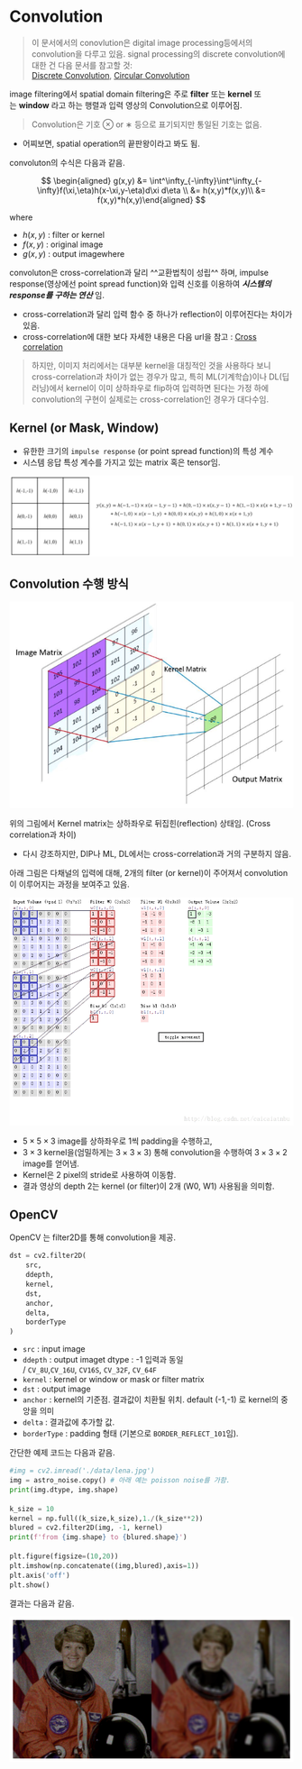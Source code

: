 # Convolution

> 이 문서에서의 conovlution은 digital image processing등에서의 convolution을 다루고 있음. 
> signal processing의 discrete convolution에 대한 건 다음 문서를 참고할 것:  
> [Discrete Convolution](https://dsaint31.tistory.com/entry/SS-Discrete-Convolution-Linear-Discrete-Convolution), [Circular Convolution](https://dsaint31.tistory.com/entry/SS-Circular-Convolution)

image filtering에서 spatial domain filtering은 주로 **filter** 또는 **kernel** 또는 **window** 라고 하는 행렬과 입력 영상의 Convolution으로 이루어짐.

> Convolution은 기호 ⊗ or ∗ 등으로 표기되지만 통일된 기호는 없음.

* 어찌보면, spatial operation의 끝판왕이라고 봐도 됨.

convoluton의 수식은 다음과 같음.

$$
\begin{aligned}
g(x,y) &= \int^\infty_{-\infty}\int^\infty_{-\infty}f(\xi,\eta)h(x-\xi,y-\eta)d\xi d\eta
\\
&= h(x,y)*f(x,y)\\
&= f(x,y)*h(x,y)\end{aligned}
$$

where

- $h(x,y)$ : filter or kernel
- $f(x,y)$ : original image
- $g(x,y)$ : output imagewhere

convoluton은 cross-correlation과 달리 ^^교환법칙이 성립^^ 하며, impulse response(영상에선 point spread function)와 입력 신호를 이용하여 ***시스템의 response를 구하는 연산*** 임.

* cross-correlation과 달리 입력 함수 중 하나가 reflection이 이루어진다는 차이가 있음.
* cross-correlation에 대한 보다 자세한 내용은 다음 url을 참고 : [Cross correlation](https://dsaint31.tistory.com/entry/SS-Cross-Correlation)

> 하지만, 이미지 처리에서는 대부분 kernel을 대칭적인 것을 사용하다 보니 cross-correlation과 차이가 없는 경우가 많고, 특히 ML(기계학습)이나 DL(딥러닝)에서 kernel이 이미 상하좌우로 flip하여 입력하면 된다는 가정 하에 convolution의 구현이 실제로는 cross-correlation인 경우가 대다수임.

## Kernel (or Mask, Window)

- 유한한 크기의 `impulse response` (or point spread function)의 특성 계수
- 시스템 응답 특성 계수를 가지고 있는 matrix 혹은 tensor임.

![](../../img/etc/kernel.png)

## Convolution 수행 방식

![](../../img/etc/convolution.png)

위의 그림에서 Kernel matrix는 상하좌우로 뒤집힌(reflection) 상태임. (Cross correlation과 차이)

- 다시 강조하지만, DIP나 ML, DL에서는 cross-correlation과 거의 구분하지 않음.

아래 그림은 다채널의 입력에 대해, 2개의 filter (or kernel)이 주어져서 convolution이 이루어지는 과정을 보여주고 있음.

![](../../img/etc/convolution_how.gif)

* $5 \times 5 \times 3$ image를 상하좌우로 1씩 padding을 수행하고, 
* $3 \times 3$ kernel을(엄밀하게는 $3\times 3\times 3$) 통해 convolution을 수행하여 $3 \times 3 \times 2$ image를 얻어냄. 
* Kernel은 2 pixel의 stride로 사용하여 이동함.
* 결과 영상의 depth $2$는 kernel (or filter)이 2개 (W0, W1) 사용됨을 의미함. 

## OpenCV

OpenCV 는 filter2D를 통해 convolution을 제공.

```Python
dst = cv2.filter2D(
    src, 
    ddepth, 
    kernel, 
    dst,
    anchor,
    delta, 
    borderType
)
```

- `src` : input image
- `ddepth` : output imaget dtype : -1 입력과 동일 / `CV_8U`,`CV_16U`, `CV16S`, `CV_32F`, `CV_64F`
- `kernel` : kernel or window or mask or filter matrix
- `dst` : output image
- `anchor` : kernel의 기준점. 결과값이 치환될 위치. default (-1,-1) 로 kernel의 중앙을 의미
- `delta` : 결과값에 추가할 값.
- `borderType` : padding 형태 (기본으로 `BORDER_REFLECT_101`임).

간단한 예제 코드는 다음과 같음.

```Python
#img = cv2.imread('./data/lena.jpg')
img = astro_noise.copy() # 아래 예는 poisson noise를 가함.
print(img.dtype, img.shape)

k_size = 10
kernel = np.full((k_size,k_size),1./(k_size**2))
blured = cv2.filter2D(img, -1, kernel)
print(f'from {img.shape} to {blured.shape}')

plt.figure(figsize=(10,20))
plt.imshow(np.concatenate((img,blured),axis=1))
plt.axis('off')
plt.show()
```

결과는 다음과 같음.

![](../../img/etc/box_filtered.png)
